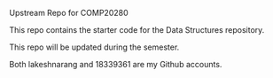 
Upstream Repo for COMP20280

This repo contains the starter code for the Data Structures repository.

This repo will be updated during the semester.

Both lakeshnarang and 18339361 are my Github accounts.


